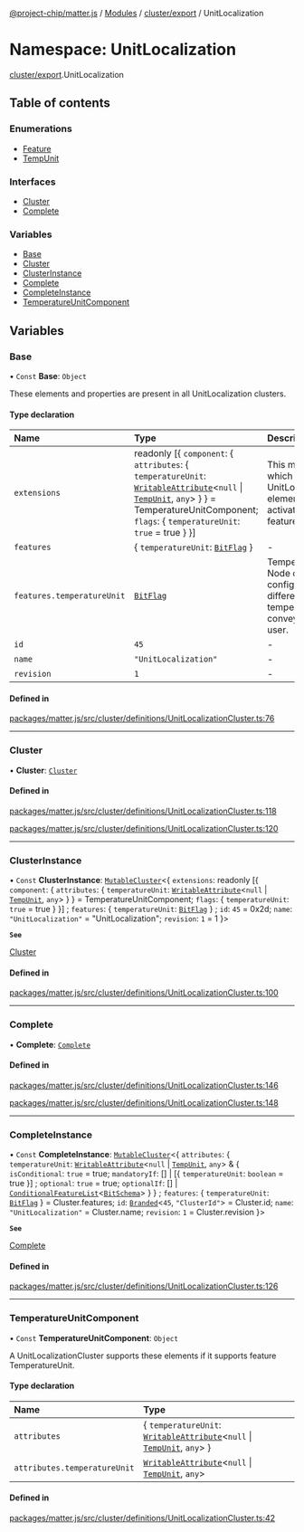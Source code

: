 [@project-chip/matter.js](../README.md) / [Modules](../modules.md) / [cluster/export](cluster_export.md) / UnitLocalization

# Namespace: UnitLocalization

[cluster/export](cluster_export.md).UnitLocalization

## Table of contents

### Enumerations

- [Feature](../enums/cluster_export.UnitLocalization.Feature.md)
- [TempUnit](../enums/cluster_export.UnitLocalization.TempUnit.md)

### Interfaces

- [Cluster](../interfaces/cluster_export.UnitLocalization.Cluster.md)
- [Complete](../interfaces/cluster_export.UnitLocalization.Complete.md)

### Variables

- [Base](cluster_export.UnitLocalization.md#base)
- [Cluster](cluster_export.UnitLocalization.md#cluster)
- [ClusterInstance](cluster_export.UnitLocalization.md#clusterinstance)
- [Complete](cluster_export.UnitLocalization.md#complete)
- [CompleteInstance](cluster_export.UnitLocalization.md#completeinstance)
- [TemperatureUnitComponent](cluster_export.UnitLocalization.md#temperatureunitcomponent)

## Variables

### Base

• `Const` **Base**: `Object`

These elements and properties are present in all UnitLocalization clusters.

#### Type declaration

| Name | Type | Description |
| :------ | :------ | :------ |
| `extensions` | readonly [\{ `component`: \{ `attributes`: \{ `temperatureUnit`: [`WritableAttribute`](../interfaces/cluster_export.WritableAttribute.md)\<``null`` \| [`TempUnit`](../enums/cluster_export.UnitLocalization.TempUnit.md), `any`\>  }  } = TemperatureUnitComponent; `flags`: \{ `temperatureUnit`: ``true`` = true }  }] | This metadata controls which UnitLocalizationCluster elements matter.js activates for specific feature combinations. |
| `features` | \{ `temperatureUnit`: [`BitFlag`](schema_export.md#bitflag)  } | - |
| `features.temperatureUnit` | [`BitFlag`](schema_export.md#bitflag) | TemperatureUnit The Node can be configured to use different units of temperature when conveying values to a user. |
| `id` | ``45`` | - |
| `name` | ``"UnitLocalization"`` | - |
| `revision` | ``1`` | - |

#### Defined in

[packages/matter.js/src/cluster/definitions/UnitLocalizationCluster.ts:76](https://github.com/project-chip/matter.js/blob/3adaded6/packages/matter.js/src/cluster/definitions/UnitLocalizationCluster.ts#L76)

___

### Cluster

• **Cluster**: [`Cluster`](../interfaces/cluster_export.UnitLocalization.Cluster.md)

#### Defined in

[packages/matter.js/src/cluster/definitions/UnitLocalizationCluster.ts:118](https://github.com/project-chip/matter.js/blob/3adaded6/packages/matter.js/src/cluster/definitions/UnitLocalizationCluster.ts#L118)

[packages/matter.js/src/cluster/definitions/UnitLocalizationCluster.ts:120](https://github.com/project-chip/matter.js/blob/3adaded6/packages/matter.js/src/cluster/definitions/UnitLocalizationCluster.ts#L120)

___

### ClusterInstance

• `Const` **ClusterInstance**: [`MutableCluster`](../interfaces/cluster_export.MutableCluster-1.md)\<\{ `extensions`: readonly [\{ `component`: \{ `attributes`: \{ `temperatureUnit`: [`WritableAttribute`](../interfaces/cluster_export.WritableAttribute.md)\<``null`` \| [`TempUnit`](../enums/cluster_export.UnitLocalization.TempUnit.md), `any`\>  }  } = TemperatureUnitComponent; `flags`: \{ `temperatureUnit`: ``true`` = true }  }] ; `features`: \{ `temperatureUnit`: [`BitFlag`](schema_export.md#bitflag)  } ; `id`: ``45`` = 0x2d; `name`: ``"UnitLocalization"`` = "UnitLocalization"; `revision`: ``1`` = 1 }\>

**`See`**

[Cluster](cluster_export.UnitLocalization.md#cluster)

#### Defined in

[packages/matter.js/src/cluster/definitions/UnitLocalizationCluster.ts:100](https://github.com/project-chip/matter.js/blob/3adaded6/packages/matter.js/src/cluster/definitions/UnitLocalizationCluster.ts#L100)

___

### Complete

• **Complete**: [`Complete`](../interfaces/cluster_export.UnitLocalization.Complete.md)

#### Defined in

[packages/matter.js/src/cluster/definitions/UnitLocalizationCluster.ts:146](https://github.com/project-chip/matter.js/blob/3adaded6/packages/matter.js/src/cluster/definitions/UnitLocalizationCluster.ts#L146)

[packages/matter.js/src/cluster/definitions/UnitLocalizationCluster.ts:148](https://github.com/project-chip/matter.js/blob/3adaded6/packages/matter.js/src/cluster/definitions/UnitLocalizationCluster.ts#L148)

___

### CompleteInstance

• `Const` **CompleteInstance**: [`MutableCluster`](../interfaces/cluster_export.MutableCluster-1.md)\<\{ `attributes`: \{ `temperatureUnit`: [`WritableAttribute`](../interfaces/cluster_export.WritableAttribute.md)\<``null`` \| [`TempUnit`](../enums/cluster_export.UnitLocalization.TempUnit.md), `any`\> & \{ `isConditional`: ``true`` = true; `mandatoryIf`: [] \| [\{ `temperatureUnit`: `boolean` = true }] ; `optional`: ``true`` = true; `optionalIf`: [] \| [`ConditionalFeatureList`](cluster_export.md#conditionalfeaturelist)\<[`BitSchema`](schema_export.md#bitschema)\>  }  } ; `features`: \{ `temperatureUnit`: [`BitFlag`](schema_export.md#bitflag)  } = Cluster.features; `id`: [`Branded`](util_export.md#branded)\<``45``, ``"ClusterId"``\> = Cluster.id; `name`: ``"UnitLocalization"`` = Cluster.name; `revision`: ``1`` = Cluster.revision }\>

**`See`**

[Complete](cluster_export.UnitLocalization.md#complete)

#### Defined in

[packages/matter.js/src/cluster/definitions/UnitLocalizationCluster.ts:126](https://github.com/project-chip/matter.js/blob/3adaded6/packages/matter.js/src/cluster/definitions/UnitLocalizationCluster.ts#L126)

___

### TemperatureUnitComponent

• `Const` **TemperatureUnitComponent**: `Object`

A UnitLocalizationCluster supports these elements if it supports feature TemperatureUnit.

#### Type declaration

| Name | Type |
| :------ | :------ |
| `attributes` | \{ `temperatureUnit`: [`WritableAttribute`](../interfaces/cluster_export.WritableAttribute.md)\<``null`` \| [`TempUnit`](../enums/cluster_export.UnitLocalization.TempUnit.md), `any`\>  } |
| `attributes.temperatureUnit` | [`WritableAttribute`](../interfaces/cluster_export.WritableAttribute.md)\<``null`` \| [`TempUnit`](../enums/cluster_export.UnitLocalization.TempUnit.md), `any`\> |

#### Defined in

[packages/matter.js/src/cluster/definitions/UnitLocalizationCluster.ts:42](https://github.com/project-chip/matter.js/blob/3adaded6/packages/matter.js/src/cluster/definitions/UnitLocalizationCluster.ts#L42)
